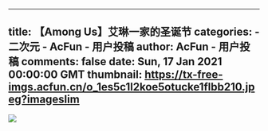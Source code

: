 
---
title: 【Among Us】艾琳一家的圣诞节
categories: 
    - 二次元
    - AcFun - 用户投稿
author: AcFun - 用户投稿
comments: false
date: Sun, 17 Jan 2021 00:00:00 GMT
thumbnail: https://tx-free-imgs.acfun.cn/o_1es5c1l2koe5otucke1flbb210.jpeg?imageslim
---

<div>   
<img src="https://tx-free-imgs.acfun.cn/o_1es5c1l2koe5otucke1flbb210.jpeg?imageslim" referrerpolicy="no-referrer">  
</div>
            